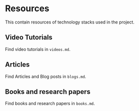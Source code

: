 # Resources
This contain resources of technology stacks used in the project. 
## Video Tutorials
Find video tutorials in ```videos.md```.
## Articles
Find Articles and Blog posts in ```blogs.md```.
## Books and research papers
Find books and research papers in ```books.md```.
